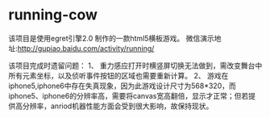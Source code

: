 # running-cow
  
  该项目是使用egret引擎2.0 制作的一款html5横板游戏。
  微信演示地址:http://gupiao.baidu.com/activity/running/
  
  该项目完成时遗留问题：
  1、 重力感应打开时横竖屏切换无法做到，需改变舞台中所有元素坐标，以及侦听事件按钮的区域也需要重新计算。
  2、 游戏在iphone5,iphone6中存在失真现象，因为此游戏设计尺寸为568*320，而iphone5、iphone6的分辨率高，需要将canvas宽高翻倍，显示才正常；但若提供高分辨率，anriod机器性能方面会受到很大影响，故保持现状。
